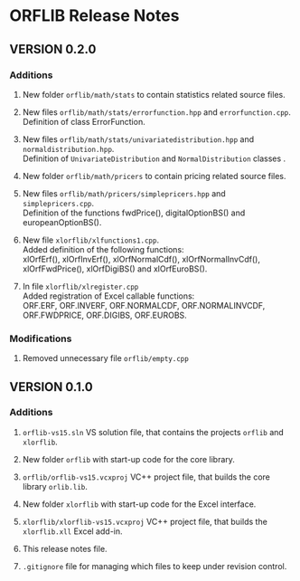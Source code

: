 ORFLIB Release Notes
====================

VERSION 0.2.0
-------------

### Additions

1. New folder `orflib/math/stats` to contain statistics related source files.

2. New files `orflib/math/stats/errorfunction.hpp` and `errorfunction.cpp`.  
	Definition of class ErrorFunction.

3. New files `orflib/math/stats/univariatedistribution.hpp` and `normaldistribution.hpp`.  
	Definition of `UnivariateDistribution` and `NormalDistribution` classes .

4. New folder `orflib/math/pricers` to contain pricing related source files.

5. New files `orflib/math/pricers/simplepricers.hpp` and `simplepricers.cpp`.  
	Definition of the functions fwdPrice(), digitalOptionBS() and europeanOptionBS().

6. New file `xlorflib/xlfunctions1.cpp`.  
	Added definition of the following functions:  
	xlOrfErf(), xlOrfInvErf(), xlOrfNormalCdf(), xlOrfNormalInvCdf(), xlOrfFwdPrice(), xlOrfDigiBS() and xlOrfEuroBS().

7. In file `xlorflib/xlregister.cpp`  
	Added registration of Excel callable functions:   
	ORF.ERF, ORF.INVERF, ORF.NORMALCDF, ORF.NORMALINVCDF, ORF.FWDPRICE, ORF.DIGIBS, ORF.EUROBS.

### Modifications

1. Removed unnecessary file `orflib/empty.cpp`


VERSION 0.1.0
-------------

### Additions

1. `orflib-vs15.sln` VS solution file, that contains the projects `orflib` and `xlorflib`.

2. New folder `orflib` with start-up code for the core library.

3. `orflib/orflib-vs15.vcxproj` VC++ project file, that builds the core library `orlib.lib`.

4. New folder `xlorflib` with start-up code for the Excel interface.

5. `xlorflib/xlorflib-vs15.vcxproj` VC++ project file, that builds the `xlorflib.xll` Excel add-in.

6. This release notes file.

7. `.gitignore` file for managing which files to keep under revision control.
